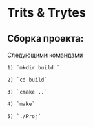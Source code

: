 # Trits & Trytes

## Сборка проекта:
Следующими командами
 
    1) `mkdir build `

    2) `cd build`

    3) `cmake ..`

    4) `make`

    5) `./Proj`